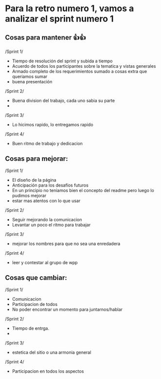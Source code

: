 # Para la retro numero 1, vamos a analizar el sprint numero 1


## Cosas para mantener 👍👍

/Sprint 1/
 
- Tiempo de resolución del sprint y subida a tiempo
- Acuerdo de todos los participantes sobre la tematica y vistas generales
- Armado completo de los requerimientos sumado a cosas extra que queriamos sumar
- buena presentación 

/Sprint 2/

- Buena division del trabajo, cada uno sabia su parte
- 

/Sprint 3/

- Lo hicimos rapido, lo entregamos rapido

/Sprint 4/

- Buen ritmo de trabajo y dedicacion


## Cosas para mejorar:

/Sprint 1/

- El diseño de la página
- Anticipación para los desafíos futuros
- En un principio no teniamos bien el concepto del readme pero luego lo pudimos mejorar
- estar mas atentos con lo que usar

/Sprint 2/

- Seguir mejorando la comunicacion 
- Levantar un poco el ritmo para trabajar 

/Sprint 3/

- mejorar los nombres para que no sea una enredadera 

/Sprint 4/

- leer y contestar al grupo de wpp

## Cosas que cambiar:

 /Sprint 1/

- Comunicacion 
- Participacion de todos 
- No poder encontrar un momento para juntarnos/hablar

/Sprint 2/

- Tiempo de entrga. 
- 

/Sprint 3/

- estetica del sitio o una armonia general 

/Sprint 4/ 
- Participacion en todos los aspectos




